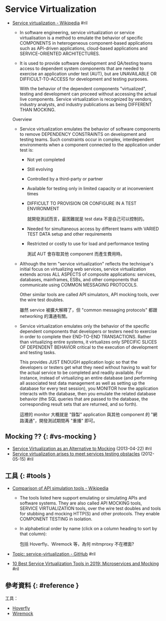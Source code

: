 # Service Virtualization

  - [Service virtualization \- Wikipedia](https://en.wikipedia.org/wiki/Service_virtualization) #ril

      - In software engineering, service virtualization or service virtualisation is a method to emulate the behavior of specific COMPONENTS in heterogeneous component-based applications such as API-driven applications, cloud-based applications and SERVICE-ORIENTED ARCHITECTURES.

      - It is used to provide software development and QA/testing teams access to dependent system components that are needed to exercise an application under test (AUT), but are UNAVAILABLE OR DIFFICULT-TO-ACCESS for development and testing purposes.

        With the behavior of the dependent components "virtualized", testing and development can proceed without accessing the actual live components. Service virtualization is recognized by vendors, industry analysts, and industry publications as being DIFFERENT THAN MOCKING.

    Overview

      - Service virtualization emulates the behavior of software components to remove DEPENDENCY CONSTRAINTS on development and testing teams. Such constraints occur in complex, interdependent environments when a component connected to the application under test is:

          - Not yet completed
          - Still evolving
          - Controlled by a third-party or partner
          - Available for testing only in limited capacity or at inconvenient times

          - DIFFICULT TO PROVISION OR CONFIGURE IN A TEST ENVIRONMENT

            就開發測試而言，最困難就是 test data 不是自己可以控制的。

          - Needed for simultaneous access by different teams with VARIED TEST DATA setup and other requirements

          - Restricted or costly to use for load and performance testing

            測試 AUT 會存取其他 component 而產生費用時。

      - Although the term "service virtualization" reflects the technique's initial focus on virtualizing web services, service virtualization extends across ALL ASPECTS of composite applications: services, databases, mainframes, ESBs, and other components that communicate using COMMON MESSAGING PROTOCOLS.

        Other similar tools are called API simulators, API mocking tools, over the wire test doubles.

        雖然 service 被擴大解釋了，但 "common messaging protocols" 都跟 networking 的溝通有關。

      - Service virtualization emulates only the behavior of the specific dependent components that developers or testers need to exercise in order to complete their END-TO-END TRANSACTIONS. Rather than virtualizing entire systems, it virtualizes only SPECIFIC SLICES OF DEPENDENT BEHAVIOR critical to the execution of development and testing tasks.

        This provides JUST ENOUGH application logic so that the developers or testers get what they need without having to wait for the actual service to be completed and readily available. For instance, instead of virtualizing an entire database (and performing all associated test data management as well as setting up the database for every test session), you MONITOR how the application interacts with the database, then you emulate the related database behavior (the SQL queries that are passed to the database, the corresponding result sets that are returned, and so forth).

        這裡的 monitor 大概就是 "錄製" application 與其他 component 的 "網路溝通"，開發測試期間再 "重播" 即可。

## Mocking ?? {: #vs-mocking }

  - [Service Virtualization as an Alternative to Mocking](https://www.infoq.com/news/2013/04/Service-Virtualization/) (2013-04-22) #ril
  - [Service virtualization arises to meet services testing obstacles](https://searchmicroservices.techtarget.com/news/2240150279/Service-virtualization-arises-to-meet-services-testing-obstacles) (2012-05-15) #ril

## 工具 {: #tools }

  - [Comparison of API simulation tools \- Wikipedia](https://en.wikipedia.org/wiki/Comparison_of_API_simulation_tools)

      - The tools listed here support emulating or simulating APIs and software systems. They are also called API MOCKING tools, SERVICE VIRTUALIZATION tools, over the wire test doubles and tools for stubbing and mocking HTTP(S) and other protocols. They enable COMPONENT TESTING in isolation.

      - In alphabetical order by name (click on a column heading to sort by that column):

        包括 Hoverfly、Wiremock 等，為何 mitmproxy 不在裡面?

  - [Topic: service\-virtualization - GitHub](https://github.com/topics/service-virtualization) #ril
  - [10 Best Service Virtualization Tools in 2019: Microservices and Mocking](https://www.guru99.com/service-virtualization-tools.html) #ril

## 參考資料 {: #reference }

工具：

  - [Hoverfly](hoverfly.md)
  - [Wiremock](wiremock.md)
